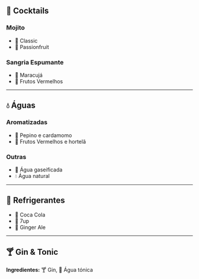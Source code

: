 ## 🍹 Cocktails

### Mojito
- 🌿 Classic
- 🥭 Passionfruit

### Sangria Espumante
- 🥭 Maracujá
- 🍓 Frutos Vermelhos

---

## 💧 Águas

### Aromatizadas
- 🥒 Pepino e cardamomo
- 🍓 Frutos Vermelhos e hortelã

### Outras
- 💨 Água gaseificada
- 💧 Água natural

---

## 🥤 Refrigerantes
- 🥤 Coca Cola
- 🥤 7up
- 🫚 Ginger Ale

---

## 🍸 Gin & Tonic
**Ingredientes:** 🍸 Gin, 💨 Água tónica

